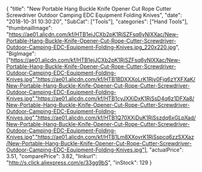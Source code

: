 {
	"title": "New Portable Hang Buckle Knife Opener Cut Rope Cutter Screwdriver Outdoor Camping EDC Equipment Folding Knives",
	"date": "2018-10-31 10:30:20",
	"SubCat": ["Tools"],
	"categories": ["Hand Tools"],
	"thumbnailImage": "https://ae01.alicdn.com/kf/HTB1ejJCXb2pK1RjSZFsq6yNlXXac/New-Portable-Hang-Buckle-Knife-Opener-Cut-Rope-Cutter-Screwdriver-Outdoor-Camping-EDC-Equipment-Folding-Knives.jpg_220x220.jpg",
	"BigImage": ["https://ae01.alicdn.com/kf/HTB1ejJCXb2pK1RjSZFsq6yNlXXac/New-Portable-Hang-Buckle-Knife-Opener-Cut-Rope-Cutter-Screwdriver-Outdoor-Camping-EDC-Equipment-Folding-Knives.jpg","https://ae01.alicdn.com/kf/HTB1BDXXXoLrK1Rjy0Fjq6zYXFXaK/New-Portable-Hang-Buckle-Knife-Opener-Cut-Rope-Cutter-Screwdriver-Outdoor-Camping-EDC-Equipment-Folding-Knives.jpg","https://ae01.alicdn.com/kf/HTB1cyJXXiDxK1RjSsD4q6z1DFXa8/New-Portable-Hang-Buckle-Knife-Opener-Cut-Rope-Cutter-Screwdriver-Outdoor-Camping-EDC-Equipment-Folding-Knives.jpg","https://ae01.alicdn.com/kf/HTB1Q70XXjDuK1RjSszdq6xGLpXad/New-Portable-Hang-Buckle-Knife-Opener-Cut-Rope-Cutter-Screwdriver-Outdoor-Camping-EDC-Equipment-Folding-Knives.jpg","https://ae01.alicdn.com/kf/HTB1Lm8XXovrK1RjSspcq6zzSXXaz/New-Portable-Hang-Buckle-Knife-Opener-Cut-Rope-Cutter-Screwdriver-Outdoor-Camping-EDC-Equipment-Folding-Knives.jpg"],
	"actualPrice": 3.51,
	"comparePrice": 3.82,
	"linkurl": "http://s.click.aliexpress.com/e/33gg9bS",
	"inStock": 129
}
